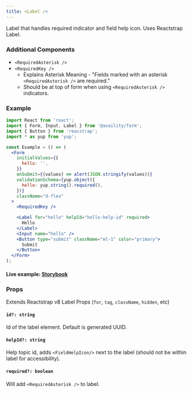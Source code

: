 ```yaml
---
title: <Label />
---
```


Label that handles required indicator and field help icon. Uses Reactstrap Label.

### Additional Components

- `<RequiredAsterisk />`
- `<RequiredKey />`
  - Explains Asterisk Meaning - "Fields marked with an asterisk `<RequiredAsterisk />` are required."
  - Should be at top of form when using `<RequiredAsterisk />` indicators.

### Example

```jsx
import React from 'react';
import { Form, Input, Label } from '@availity/form';
import { Button } from 'reacstrap';
import * as yup from 'yup';

const Example = () => (
  <Form
    initialValues={{
      hello: '',
    }}
    onSubmit={(values) => alert(JSON.stringify(values))}
    validationSchema={yup.object({
      hello: yup.string().required(),
    })}
    className="d-flex"
  >
    <RequiredKey />

    <Label for="hello" helpId="hello-help-id" required>
      Hello
    </Label>
    <Input name="hello" />
    <Button type="submit" className="ml-1" color="primary">
      Submit
    </Button>
  </Form>
);
```

#### Live example: [Storybook](https://availity.github.io/availity-react/storybook/?path=/story/formik-form--label)

### Props

Extends Reactstrap v8 Label Props (`for`, `tag`, `className`, `hidden`, etc)

#### `id?: string`

Id of the label element. Default is generated UUID.

#### `helpId?: string`

Help topic id, adds `<FieldHelpIcon/>` next to the label (should not be within label for accessibility).

#### `required?: boolean`

Will add `<RequiredAsterisk />` to label.
